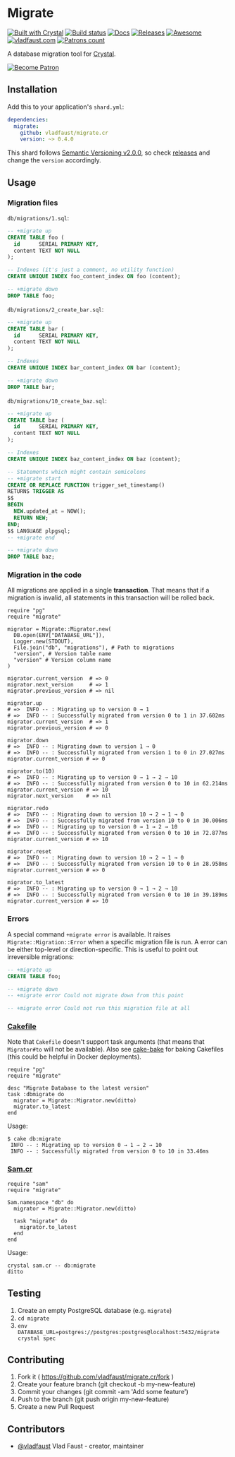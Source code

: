# Migrate

[![Built with Crystal](https://img.shields.io/badge/built%20with-crystal-000000.svg?style=flat-square)](https://crystal-lang.org/)
[![Build status](https://img.shields.io/travis/vladfaust/migrate.cr/master.svg?style=flat-square)](https://travis-ci.org/vladfaust/migrate.cr)
[![Docs](https://img.shields.io/badge/docs-available-brightgreen.svg?style=flat-square)](https://vladfaust.com/migrate.cr)
[![Releases](https://img.shields.io/github/release/vladfaust/migrate.cr.svg?style=flat-square)](https://github.com/vladfaust/migrate.cr/releases)
[![Awesome](https://github.com/vladfaust/awesome/blob/badge-flat-alternative/media/badge-flat-alternative.svg)](https://github.com/veelenga/awesome-crystal)
[![vladfaust.com](https://img.shields.io/badge/style-.com-lightgrey.svg?longCache=true&style=flat-square&label=vladfaust&colorB=0a83d8)](https://vladfaust.com)
[![Patrons count](https://img.shields.io/badge/dynamic/json.svg?label=patrons&url=https://www.patreon.com/api/user/11296360&query=$.included[0].attributes.patron_count&style=flat-square&colorB=red&maxAge=86400)](https://www.patreon.com/vladfaust)

A database migration tool for [Crystal](https://crystal-lang.org/).

[![Become Patron](https://vladfaust.com/img/patreon-small.svg)](https://www.patreon.com/vladfaust)

## Installation

Add this to your application's `shard.yml`:

```yaml
dependencies:
  migrate:
    github: vladfaust/migrate.cr
    version: ~> 0.4.0
```

This shard follows [Semantic Versioning v2.0.0](http://semver.org/), so check [releases](https://github.com/vladfaust/core/releases) and change the `version` accordingly.

## Usage

### Migration files

`db/migrations/1.sql`:

```sql
-- +migrate up
CREATE TABLE foo (
  id      SERIAL PRIMARY KEY,
  content TEXT NOT NULL
);

-- Indexes (it's just a comment, no utility function)
CREATE UNIQUE INDEX foo_content_index ON foo (content);

-- +migrate down
DROP TABLE foo;
```

`db/migrations/2_create_bar.sql`:

```sql
-- +migrate up
CREATE TABLE bar (
  id      SERIAL PRIMARY KEY,
  content TEXT NOT NULL
);

-- Indexes
CREATE UNIQUE INDEX bar_content_index ON bar (content);

-- +migrate down
DROP TABLE bar;
```

`db/migrations/10_create_baz.sql`:

```sql
-- +migrate up
CREATE TABLE baz (
  id      SERIAL PRIMARY KEY,
  content TEXT NOT NULL
);

-- Indexes
CREATE UNIQUE INDEX baz_content_index ON baz (content);

-- Statements which might contain semicolons
-- +migrate start
CREATE OR REPLACE FUNCTION trigger_set_timestamp()
RETURNS TRIGGER AS
$$
BEGIN
  NEW.updated_at = NOW();
  RETURN NEW;
END;
$$ LANGUAGE plpgsql;
-- +migrate end

-- +migrate down
DROP TABLE baz;
```

### Migration in the code

All migrations are applied in a single **transaction**. That means that if a migration is invalid, all statements in this transaction will be rolled back.

```crystal
require "pg"
require "migrate"

migrator = Migrate::Migrator.new(
  DB.open(ENV["DATABASE_URL"]),
  Logger.new(STDOUT),
  File.join("db", "migrations"), # Path to migrations
  "version", # Version table name
  "version" # Version column name
)

migrator.current_version  # => 0
migrator.next_version     # => 1
migrator.previous_version # => nil

migrator.up
# =>  INFO -- : Migrating up to version 0 → 1
# =>  INFO -- : Successfully migrated from version 0 to 1 in 37.602ms
migrator.current_version  # => 1
migrator.previous_version # => 0

migrator.down
# =>  INFO -- : Migrating down to version 1 → 0
# =>  INFO -- : Successfully migrated from version 1 to 0 in 27.027ms
migrator.current_version # => 0

migrator.to(10)
# =>  INFO -- : Migrating up to version 0 → 1 → 2 → 10
# =>  INFO -- : Successfully migrated from version 0 to 10 in 62.214ms
migrator.current_version # => 10
migrator.next_version    # => nil

migrator.redo
# =>  INFO -- : Migrating down to version 10 → 2 → 1 → 0
# =>  INFO -- : Successfully migrated from version 10 to 0 in 30.006ms
# =>  INFO -- : Migrating up to version 0 → 1 → 2 → 10
# =>  INFO -- : Successfully migrated from version 0 to 10 in 72.877ms
migrator.current_version # => 10

migrator.reset
# =>  INFO -- : Migrating down to version 10 → 2 → 1 → 0
# =>  INFO -- : Successfully migrated from version 10 to 0 in 28.958ms
migrator.current_version # => 0

migrator.to_latest
# =>  INFO -- : Migrating up to version 0 → 1 → 2 → 10
# =>  INFO -- : Successfully migrated from version 0 to 10 in 39.189ms
migrator.current_version # => 10
```

### Errors

A special command `+migrate error` is available. It raises `Migrate::Migration::Error` when a specific migration file is run. A error can be either top-level or direction-specific. This is useful to point out irreversible migrations:

```sql
-- +migrate up
CREATE TABLE foo;

-- +migrate down
-- +migrate error Could not migrate down from this point
```

```sql
-- +migrate error Could not run this migration file at all
```

### [Cakefile](https://github.com/axvm/cake)

Note that `Cakefile` doesn't support task arguments (that means that `Migrator#to` will not be available). Also see [cake-bake](https://github.com/vladfaust/cake-bake.cr) for baking Cakefiles (this could be helpful in Docker deployments).

```crystal
require "pg"
require "migrate"

desc "Migrate Database to the latest version"
task :dbmigrate do
  migrator = Migrate::Migrator.new(ditto)
  migrator.to_latest
end
```

Usage:

```
$ cake db:migrate
 INFO -- : Migrating up to version 0 → 1 → 2 → 10
 INFO -- : Successfully migrated from version 0 to 10 in 33.46ms
```

### [Sam.cr](https://github.com/imdrasil/sam.cr)

```crystal
require "sam"
require "migrate"

Sam.namespace "db" do
  migrator = Migrate::Migrator.new(ditto)

  task "migrate" do
    migrator.to_latest
  end
end
```

Usage:

```
crystal sam.cr -- db:migrate
ditto
```

## Testing

1. Create an empty PostgreSQL database (e.g. `migrate`)
2. `cd migrate`
3. `env DATABASE_URL=postgres://postgres:postgres@localhost:5432/migrate crystal spec`

## Contributing

1. Fork it ( https://github.com/vladfaust/migrate.cr/fork )
2. Create your feature branch (git checkout -b my-new-feature)
3. Commit your changes (git commit -am 'Add some feature')
4. Push to the branch (git push origin my-new-feature)
5. Create a new Pull Request

## Contributors

- [@vladfaust](https://github.com/vladfaust) Vlad Faust - creator, maintainer
